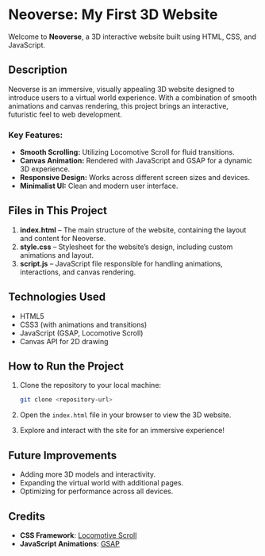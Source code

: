 # Neoverse: My First 3D Website

Welcome to **Neoverse**, a 3D interactive website built using HTML, CSS, and JavaScript.

## Description

Neoverse is an immersive, visually appealing 3D website designed to introduce users to a virtual world experience. With a combination of smooth animations and canvas rendering, this project brings an interactive, futuristic feel to web development.

### Key Features:
- **Smooth Scrolling:** Utilizing Locomotive Scroll for fluid transitions.
- **Canvas Animation:** Rendered with JavaScript and GSAP for a dynamic 3D experience.
- **Responsive Design:** Works across different screen sizes and devices.
- **Minimalist UI:** Clean and modern user interface.

## Files in This Project

1. **index.html** – The main structure of the website, containing the layout and content for Neoverse.
2. **style.css** – Stylesheet for the website’s design, including custom animations and layout.
3. **script.js** – JavaScript file responsible for handling animations, interactions, and canvas rendering.

## Technologies Used

- HTML5
- CSS3 (with animations and transitions)
- JavaScript (GSAP, Locomotive Scroll)
- Canvas API for 2D drawing

## How to Run the Project

1. Clone the repository to your local machine:
    ```bash
    git clone <repository-url>
    ```
2. Open the `index.html` file in your browser to view the 3D website.
   
3. Explore and interact with the site for an immersive experience!

## Future Improvements
- Adding more 3D models and interactivity.
- Expanding the virtual world with additional pages.
- Optimizing for performance across all devices.

## Credits

- **CSS Framework**: [Locomotive Scroll](https://locomotivemtl.github.io/locomotive-scroll/)
- **JavaScript Animations**: [GSAP](https://greensock.com/gsap/)
